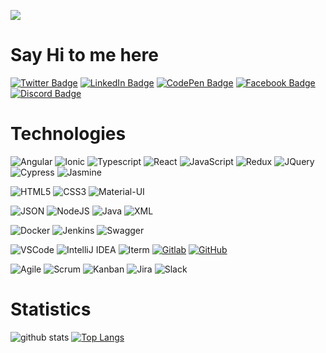 ![](https://komarev.com/ghpvc/?username=subhashjha35&color=brightgreen)
# Say Hi to me here
[![Twitter Badge](https://img.shields.io/badge/Twitter-Profile-informational?style=flat&logo=twitter&logoColor=white&color=1CA2F1)](https://twitter.com/subhashjha35)
[![LinkedIn Badge](https://img.shields.io/badge/LinkedIn-Profile-informational?style=flat&logo=linkedin&logoColor=white&color=0D76A8)](https://www.linkedin.com/in/subhashjha35/)
[![CodePen Badge](https://img.shields.io/badge/CodePen-Profile-informational?style=flat&logo=codepen&logoColor=white&color=black)](https://codepen.io/subhashjha35)
[![Facebook Badge](https://img.shields.io/badge/Facebook-Profile-informational?style=flat&logo=facebook&logoColor=white&color=1A77F2)](https://facebook.com/compdawn)
[![Discord Badge](https://img.shields.io/badge/Discord-7289DA?style=flat&logo=discord&logoColor=white)](https://discordhub.com/profile/824060497573052426)

# Technologies

![Angular](https://img.shields.io/badge/Angular-DD0031?style=flat&logo=angular&logoColor=white)
![Ionic](https://img.shields.io/badge/Ionic-%233880FF.svg?style=flat&logo=Ionic&logoColor=white)
![Typescript](https://img.shields.io/badge/TypeScript-007ACC?style=flat&logo=typescript&logoColor=white)
![React](https://img.shields.io/badge/React-20232A?style=flat&logo=react&logoColor=61DAFB)
![JavaScript](https://img.shields.io/badge/JavaScript-323330?style=flat&logo=javascript&logoColor=F7DF1E)
![Redux](https://img.shields.io/badge/Redux-593D88?style=flat&logo=redux&logoColor=white)
![JQuery](https://img.shields.io/badge/jQuery-0769AD?style=flat&logo=jquery&logoColor=white)
![Cypress](https://img.shields.io/badge/Cypress-17202C?style=flat&logo=cypress&logoColor=white)
![Jasmine](https://img.shields.io/badge/Jasmine-8A4182?style=flat&logo=Jasmine&logoColor=white)

![HTML5](https://img.shields.io/badge/-HTML5-E34F26?style=flat&logo=html5&logoColor=white)
![CSS3](https://img.shields.io/badge/-CSS3-1572B6?style=flat&logo=css3)
![Material-UI](https://img.shields.io/badge/Material--UI-0081CB?style=flat&logo=material-ui&logoColor=white)

![JSON](https://img.shields.io/badge/-JSON-lightgray?style=flat&logo=json/Java-Web-Developer)
![NodeJS](https://img.shields.io/badge/Node.js-43853D?style=flat&logo=node.js&logoColor=white)
![Java](https://img.shields.io/badge/Java-orange?style=flat&logo=java&logoColor=white)
![XML](https://img.shields.io/badge/-XML-orange?style=flat&logo=xml/Java-Web-Developer)

![Docker](https://img.shields.io/badge/Docker-2CA5E0?style=flat&logo=docker&logoColor=white)
![Jenkins](https://img.shields.io/badge/Jenkins-D24939?style=flat&logo=Jenkins&logoColor=white)
![Swagger](https://img.shields.io/badge/Swagger-85EA2D?style=flat&logo=Swagger&logoColor=white)


![VSCode](https://img.shields.io/badge/VSCode-007ACC?style=flat&logo=Visual-Studio-Code&logoColor=white "Visual Studio")
![IntelliJ IDEA](https://img.shields.io/badge/Idea-red?style=flat&logo=IntelliJ-IDEA&logoColor=white)
![Iterm](https://img.shields.io/badge/Iterm-black?style=flat&logo=iterm2&logoColor=white "Iterm")
[![Gitlab](https://img.shields.io/badge/-Gitlab-330F63?style=flat&logo=gitlab)](https://gitlab.com/subhashjha35)
[![GitHub](https://img.shields.io/badge/-GitHub-100000?style=flat&logo=github)](https://github.com/subhashjha35)

![Agile](https://img.shields.io/badge/Agile-blue?style=flat&logo=Agile&logoColor=white "Agile")
![Scrum](https://img.shields.io/badge/Scrum-green?style=flat&logo=Scrum&logoColor=white "Scrum")
![Kanban](https://img.shields.io/badge/Kanban-red?style=flat&logo=Kanban&logoColor=white "Kanban")
![Jira](https://img.shields.io/badge/-Jira-0052CC?style=flat&logo=jira&logoColor=white)
![Slack](https://img.shields.io/badge/Slack-4A154B?style=flat&logo=slack&logoColor=white) 

# Statistics
![github stats](https://github-readme-stats.vercel.app/api?username=subhashjha35&show_icons=true&line_height=30)
[![Top Langs](https://github-readme-stats.vercel.app/api/top-langs/?username=subhashjha35&exclude_repo=getTogether&langs_count=4)](https://github.com/anuraghazra/github-readme-stats)

